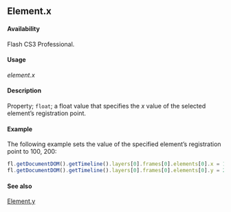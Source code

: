 ## Element.x

#### Availability

Flash CS3 Professional.

#### Usage

*element.x*

#### Description

Property; `float`; a float value that specifies the *x* value of the selected element’s registration point.

#### Example

The following example sets the value of the specified element’s registration point to 100, 200:

```javascript
fl.getDocumentDOM().getTimeline().layers[0].frames[0].elements[0].x = 100;
fl.getDocumentDOM().getTimeline().layers[0].frames[0].elements[0].y = 200;
```

#### See also

[Element.y](../Element_object/Element27.md)
